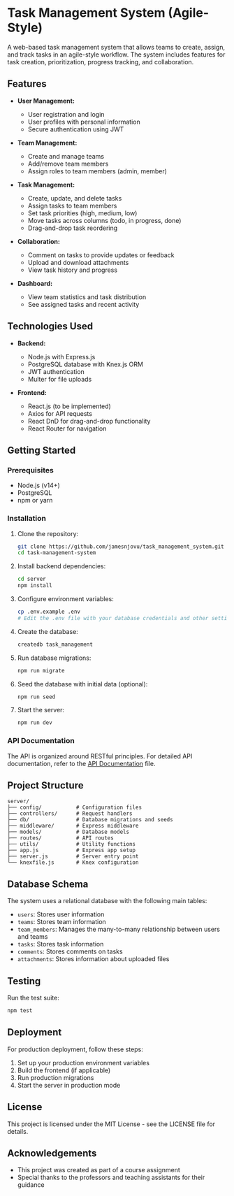 # Task Management System (Agile-Style)

A web-based task management system that allows teams to create, assign, and track tasks in an agile-style workflow. The system includes features for task creation, prioritization, progress tracking, and collaboration.

## Features

- **User Management:**
  - User registration and login
  - User profiles with personal information
  - Secure authentication using JWT

- **Team Management:**
  - Create and manage teams
  - Add/remove team members
  - Assign roles to team members (admin, member)

- **Task Management:**
  - Create, update, and delete tasks
  - Assign tasks to team members
  - Set task priorities (high, medium, low)
  - Move tasks across columns (todo, in progress, done)
  - Drag-and-drop task reordering

- **Collaboration:**
  - Comment on tasks to provide updates or feedback
  - Upload and download attachments
  - View task history and progress

- **Dashboard:**
  - View team statistics and task distribution
  - See assigned tasks and recent activity

## Technologies Used

- **Backend:**
  - Node.js with Express.js
  - PostgreSQL database with Knex.js ORM
  - JWT authentication
  - Multer for file uploads

- **Frontend:**
  - React.js (to be implemented)
  - Axios for API requests
  - React DnD for drag-and-drop functionality
  - React Router for navigation

## Getting Started

### Prerequisites

- Node.js (v14+)
- PostgreSQL
- npm or yarn

### Installation

1. Clone the repository:
   ```bash
   git clone https://github.com/jamesnjovu/task_management_system.git
   cd task-management-system
   ```

2. Install backend dependencies:
   ```bash
   cd server
   npm install
   ```

3. Configure environment variables:
   ```bash
   cp .env.example .env
   # Edit the .env file with your database credentials and other settings
   ```

4. Create the database:
   ```bash
   createdb task_management
   ```

5. Run database migrations:
   ```bash
   npm run migrate
   ```

6. Seed the database with initial data (optional):
   ```bash
   npm run seed
   ```

7. Start the server:
   ```bash
   npm run dev
   ```

### API Documentation

The API is organized around RESTful principles. 
For detailed API documentation, refer to the [API Documentation](docs/api-documentation.md) file.

## Project Structure

```
server/
├── config/           # Configuration files
├── controllers/      # Request handlers
├── db/               # Database migrations and seeds
├── middleware/       # Express middleware
├── models/           # Database models
├── routes/           # API routes
├── utils/            # Utility functions
├── app.js            # Express app setup
├── server.js         # Server entry point
└── knexfile.js       # Knex configuration
```

## Database Schema

The system uses a relational database with the following main tables:

- `users`: Stores user information
- `teams`: Stores team information
- `team_members`: Manages the many-to-many relationship between users and teams
- `tasks`: Stores task information
- `comments`: Stores comments on tasks
- `attachments`: Stores information about uploaded files

## Testing

Run the test suite:

```bash
npm test
```

## Deployment

For production deployment, follow these steps:

1. Set up your production environment variables
2. Build the frontend (if applicable)
3. Run production migrations
4. Start the server in production mode

## License

This project is licensed under the MIT License - see the LICENSE file for details.

## Acknowledgements

- This project was created as part of a course assignment
- Special thanks to the professors and teaching assistants for their guidance